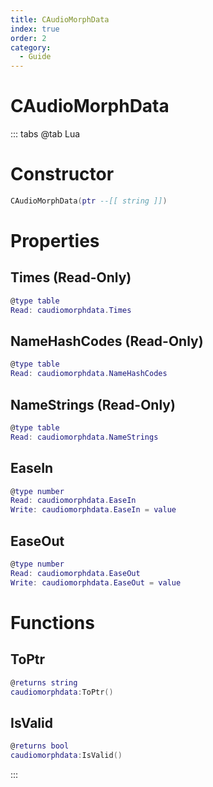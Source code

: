 ```yaml
---
title: CAudioMorphData
index: true
order: 2
category:
  - Guide
---
```


# CAudioMorphData

::: tabs
@tab Lua
# Constructor
```lua
CAudioMorphData(ptr --[[ string ]])
```
# Properties
## Times (Read-Only)
```lua
@type table
Read: caudiomorphdata.Times
```
## NameHashCodes (Read-Only)
```lua
@type table
Read: caudiomorphdata.NameHashCodes
```
## NameStrings (Read-Only)
```lua
@type table
Read: caudiomorphdata.NameStrings
```
## EaseIn 
```lua
@type number
Read: caudiomorphdata.EaseIn
Write: caudiomorphdata.EaseIn = value
```
## EaseOut 
```lua
@type number
Read: caudiomorphdata.EaseOut
Write: caudiomorphdata.EaseOut = value
```
# Functions
## ToPtr
```lua
@returns string
caudiomorphdata:ToPtr()
```
## IsValid
```lua
@returns bool
caudiomorphdata:IsValid()
```

:::